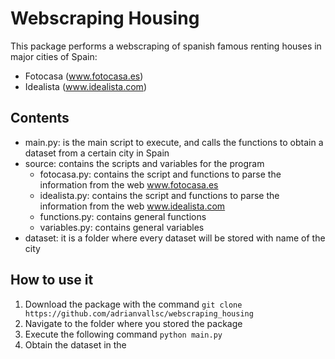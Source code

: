 # Webscraping Housing

This package performs a webscraping of spanish famous renting houses in major cities of Spain:

- Fotocasa (www.fotocasa.es)
- Idealista (www.idealista.com)

## Contents

- main.py: is the main script to execute, and calls the functions to obtain a dataset from a certain city in Spain
- source: contains the scripts and variables for the program
  - fotocasa.py: contains the script and functions to parse the information from the web www.fotocasa.es
  - idealista.py: contains the script and functions to parse the information from the web www.idealista.com
  - functions.py: contains general functions
  - variables.py: contains general variables
- dataset: it is a folder where every dataset will be stored with name of the city

## How to use it

1. Download the package with the command `git clone https://github.com/adrianvallsc/webscraping_housing`
2. Navigate to the folder where you stored the package
3. Execute the following command `python main.py`
4. Obtain the dataset in the 

